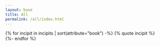 ```yaml
---
layout: base
title: All
permalink: /all/index.html
---
```


{% for incipit in incipits | sort(attribute="book") -%}
    {% quote incipit %}
{%- endfor %}